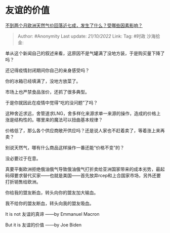 # 友谊的价值
[不到两个月欧洲天然气价回落近七成，发生了什么？受哪些因素影响？](https://www.zhihu.com/question/561032666/answer/2722949627)

> Author: #Anonymity
> Last update: *21/10/2022*
> Link:
> Tag: #时政
> 沙海拾金:

单从这个新闻自己的叙述来看，这原因不是气罐满了没地方装，于是购买量下降了吗？

还记得疫情封闭期间你自己的亲身感受吗？

你的冰箱已经填满了，没地方放菜了。

市场上也严禁食品涨价，还抓了很多典型。

于是你就因此在疫情中觉得“吃的没问题”了吗？

这种舍近求远，舍管道求LNG，舍多样化来源求单一来源的操作，造成的价格上涨是结构性的。哪里来的魔法可以扭曲基本规律？

价格低了，那么各个供应商敞开供应吗？还是说人家也不赶着卖了，等着涨上来再卖？

别说天然气，哪有什么商品这样操作一番还能“价格不变”的？

没必要过于在意。

真要平衡欧洲拒绝俄油俄气导致俄油俄气打折卖给亚洲国家带来的成本劣势，最起码得要求替代买家——也就是美国——首先放弃rcep和上合国家市场，另外还要打折销售给欧洲。

你给我的盟友断血，转头向你的盟友加大输血。

我不给你的盟友断血，转头向我的盟友吸血。

It is not 友谊的真谛 ——by Emmanuel Macron

But it is 友谊的价值 ——by Joe Biden
